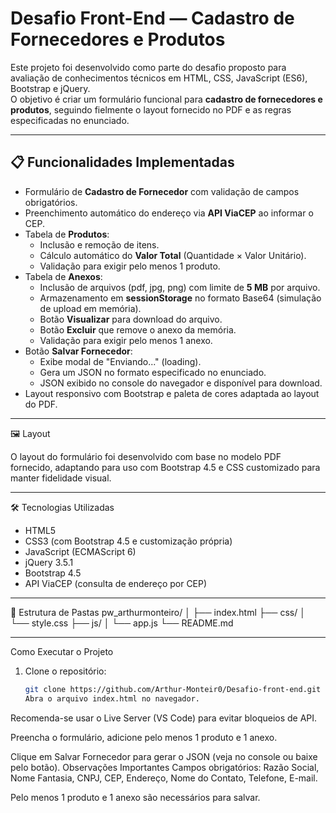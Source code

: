 # Desafio Front-End — Cadastro de Fornecedores e Produtos

Este projeto foi desenvolvido como parte do desafio proposto para avaliação de conhecimentos técnicos em HTML, CSS, JavaScript (ES6), Bootstrap e jQuery.  
O objetivo é criar um formulário funcional para **cadastro de fornecedores e produtos**, seguindo fielmente o layout fornecido no PDF e as regras especificadas no enunciado.

---

## 📋 Funcionalidades Implementadas

- Formulário de **Cadastro de Fornecedor** com validação de campos obrigatórios.
- Preenchimento automático do endereço via **API ViaCEP** ao informar o CEP.
- Tabela de **Produtos**:
  - Inclusão e remoção de itens.
  - Cálculo automático do **Valor Total** (Quantidade × Valor Unitário).
  - Validação para exigir pelo menos 1 produto.
- Tabela de **Anexos**:
  - Inclusão de arquivos (pdf, jpg, png) com limite de **5 MB** por arquivo.
  - Armazenamento em **sessionStorage** no formato Base64 (simulação de upload em memória).
  - Botão **Visualizar** para download do arquivo.
  - Botão **Excluir** que remove o anexo da memória.
  - Validação para exigir pelo menos 1 anexo.
- Botão **Salvar Fornecedor**:
  - Exibe modal de "Enviando..." (loading).
  - Gera um JSON no formato especificado no enunciado.
  - JSON exibido no console do navegador e disponível para download.
- Layout responsivo com Bootstrap e paleta de cores adaptada ao layout do PDF.

---

 🖼 Layout

O layout do formulário foi desenvolvido com base no modelo PDF fornecido, adaptando para uso com Bootstrap 4.5 e CSS customizado para manter fidelidade visual.

---

 🛠 Tecnologias Utilizadas

- HTML5
- CSS3 (com Bootstrap 4.5 e customização própria)
- JavaScript (ECMAScript 6)
- jQuery 3.5.1
- Bootstrap 4.5
- API ViaCEP (consulta de endereço por CEP)

---
 📂 Estrutura de Pastas
pw_arthurmonteiro/
│
├── index.html
├── css/
│ └── style.css
├── js/
│ └── app.js
└── README.md

---

Como Executar o Projeto

1. Clone o repositório:
   ```bash
   git clone https://github.com/Arthur-Monteir0/Desafio-front-end.git
   Abra o arquivo index.html no navegador.

Recomenda-se usar o Live Server (VS Code) para evitar bloqueios de API.

Preencha o formulário, adicione pelo menos 1 produto e 1 anexo.

Clique em Salvar Fornecedor para gerar o JSON (veja no console ou baixe pelo botão).
Observações Importantes
Campos obrigatórios: Razão Social, Nome Fantasia, CNPJ, CEP, Endereço, Nome do Contato, Telefone, E-mail.

Pelo menos 1 produto e 1 anexo são necessários para salvar.


